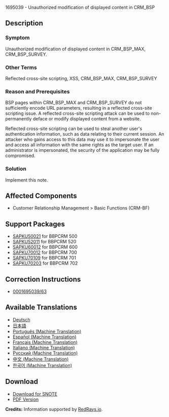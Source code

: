 1695039 - Unauthorized modification of displayed content in CRM_BSP

## Description

### Symptom
Unauthorized modification of displayed content in CRM_BSP_MAX, CRM_BSP_SURVEY.

### Other Terms
Reflected cross-site scripting, XSS, CRM_BSP_MAX, CRM_BSP_SURVEY

### Reason and Prerequisites
BSP pages within CRM_BSP_MAX and CRM_BSP_SURVEY do not sufficiently encode URL parameters, resulting in a reflected cross-site scripting issue. A reflected cross-site scripting attack can be used to non-permanently deface or modify displayed content from a website.

Reflected cross-site scripting can be used to steal another user's authentication information, such as data relating to their current session. An attacker who gains access to this data may use it to impersonate the user and access all information with the same rights as the target user. If an administrator is impersonated, the security of the application may be fully compromised.

### Solution
Implement this note.

## Affected Components
- Customer Relationship Management > Basic Functions (CRM-BF)

## Support Packages
- [SAPKU50021](https://me.sap.com/supportpackage/SAPKU50021) for BBPCRM 500
- [SAPKU52011](https://me.sap.com/supportpackage/SAPKU52011) for BBPCRM 520
- [SAPKU60012](https://me.sap.com/supportpackage/SAPKU60012) for BBPCRM 600
- [SAPKU70012](https://me.sap.com/supportpackage/SAPKU70012) for BBPCRM 700
- [SAPKU70109](https://me.sap.com/supportpackage/SAPKU70109) for BBPCRM 701
- [SAPKU70203](https://me.sap.com/supportpackage/SAPKU70203) for BBPCRM 702

## Correction Instructions
- [0001695039/63](https://me.sap.com/corrins/0001695039/63)

## Available Translations
- [Deutsch](https://me.sap.com/notes/0001695039/D)
- [日本語](https://me.sap.com/notes/0001695039/J)
- [Português (Machine Translation)](https://me.sap.com/notes/0001695039/P)
- [Español (Machine Translation)](https://me.sap.com/notes/0001695039/S)
- [Français (Machine Translation)](https://me.sap.com/notes/0001695039/F)
- [Italiano (Machine Translation)](https://me.sap.com/notes/0001695039/I)
- [Русский (Machine Translation)](https://me.sap.com/notes/0001695039/R)
- [中文 (Machine Translation)](https://me.sap.com/notes/0001695039/1)
- [한국어 (Machine Translation)](https://me.sap.com/notes/0001695039/3)

## Download
- [Download for SNOTE](https://notesdownloads.sap.com/note/0040000010071412017)
- [PDF Version](https://userapps.support.sap.com/sap/support/sfm/notes/print/0001695039?language=en-US&token=A40286518AE719DA49A711EA058EC13B)

**Credits:** Information supported by [RedRays.io](https://redrays.io).